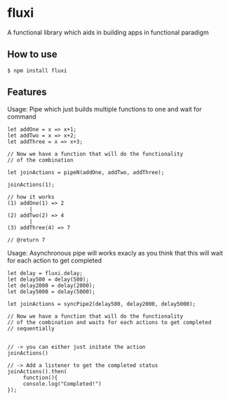 # fluxi

A functional library which aids in building apps in functional paradigm

## How to use

```
$ npm install fluxi
```


## Features

 Usage: Pipe which just builds multiple
          functions to one and wait for command
 ```
 let addOne = x => x+1;
 let addTwo = x => x+2;
 let addThree = x => x+3;
 
 // Now we have a function that will do the functionality
 // of the combination
 
 let joinActions = pipeN(addOne, addTwo, addThree);
 
 joinActions(1);
 
 // how it works
 (1) addOne(1) => 2
        |
 (2) addTwo(2) => 4
        |
 (3) addThree(4) => 7
 
 // @return 7
 
```


 Usage: Asynchronous pipe will works exacly as you think
         that this will wait for each action to get completed
 ```
 let delay = fluxi.delay;
 let delay500 = delay(500);
 let delay2000 = delay(2000);
 let delay5000 = delay(5000);
 
 let joinActions = syncPipe2(delay500, delay2000, delay5000);
 
 // Now we have a function that will do the functionality
 // of the combination and waits for each actions to get completed
 // sequentially
 
 
 // -> you can either just initate the action
 joinActions()  
 
 // -> Add a listener to get the completed status
 joinActions().then(  
      function(){
      console.log("Completed!")
 });
 ```

